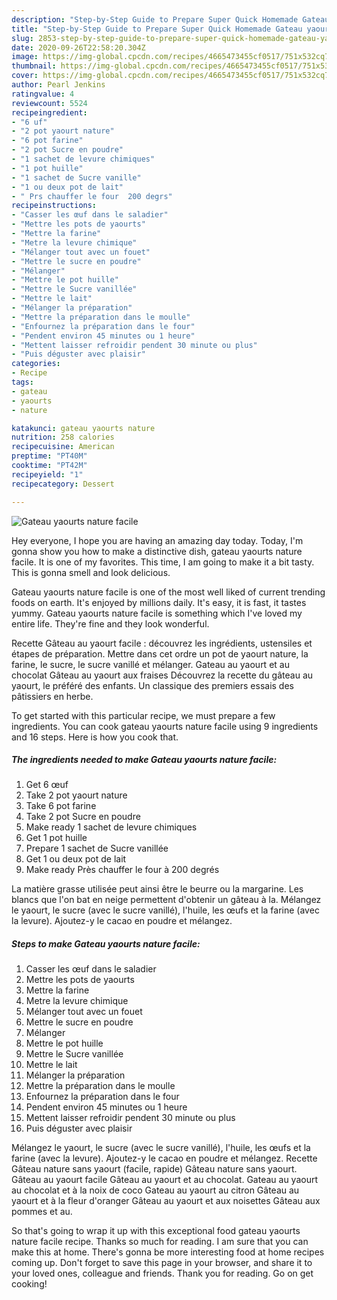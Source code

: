 ```yaml
---
description: "Step-by-Step Guide to Prepare Super Quick Homemade Gateau yaourts nature facile"
title: "Step-by-Step Guide to Prepare Super Quick Homemade Gateau yaourts nature facile"
slug: 2853-step-by-step-guide-to-prepare-super-quick-homemade-gateau-yaourts-nature-facile
date: 2020-09-26T22:58:20.304Z
image: https://img-global.cpcdn.com/recipes/4665473455cf0517/751x532cq70/gateau-yaourts-nature-facile-photo-principale-de-la-recette.jpg
thumbnail: https://img-global.cpcdn.com/recipes/4665473455cf0517/751x532cq70/gateau-yaourts-nature-facile-photo-principale-de-la-recette.jpg
cover: https://img-global.cpcdn.com/recipes/4665473455cf0517/751x532cq70/gateau-yaourts-nature-facile-photo-principale-de-la-recette.jpg
author: Pearl Jenkins
ratingvalue: 4
reviewcount: 5524
recipeingredient:
- "6 uf"
- "2 pot yaourt nature"
- "6 pot farine"
- "2 pot Sucre en poudre"
- "1 sachet de levure chimiques"
- "1 pot huille"
- "1 sachet de Sucre vanille"
- "1 ou deux pot de lait"
- " Prs chauffer le four  200 degrs"
recipeinstructions:
- "Casser les œuf dans le saladier"
- "Mettre les pots de yaourts"
- "Mettre la farine"
- "Metre la levure chimique"
- "Mélanger tout avec un fouet"
- "Mettre le sucre en poudre"
- "Mélanger"
- "Mettre le pot huille"
- "Mettre le Sucre vanillée"
- "Mettre le lait"
- "Mélanger la préparation"
- "Mettre la préparation dans le moulle"
- "Enfournez la préparation dans le four"
- "Pendent environ 45 minutes ou 1 heure"
- "Mettent laisser refroidir pendent 30 minute ou plus"
- "Puis déguster avec plaisir"
categories:
- Recipe
tags:
- gateau
- yaourts
- nature

katakunci: gateau yaourts nature 
nutrition: 258 calories
recipecuisine: American
preptime: "PT40M"
cooktime: "PT42M"
recipeyield: "1"
recipecategory: Dessert

---
```



![Gateau yaourts nature facile](https://img-global.cpcdn.com/recipes/4665473455cf0517/751x532cq70/gateau-yaourts-nature-facile-photo-principale-de-la-recette.jpg)

Hey everyone, I hope you are having an amazing day today. Today, I'm gonna show you how to make a distinctive dish, gateau yaourts nature facile. It is one of my favorites. This time, I am going to make it a bit tasty. This is gonna smell and look delicious.

Gateau yaourts nature facile is one of the most well liked of current trending foods on earth. It's enjoyed by millions daily. It's easy, it is fast, it tastes yummy. Gateau yaourts nature facile is something which I've loved my entire life. They're fine and they look wonderful.

Recette Gâteau au yaourt facile : découvrez les ingrédients, ustensiles et étapes de préparation. Mettre dans cet ordre un pot de yaourt nature, la farine, le sucre, le sucre vanillé et mélanger. Gateau au yaourt et au chocolat Gâteau au yaourt aux fraises Découvrez la recette du gâteau au yaourt, le préféré des enfants. Un classique des premiers essais des pâtissiers en herbe.


To get started with this particular recipe, we must prepare a few ingredients. You can cook gateau yaourts nature facile using 9 ingredients and 16 steps. Here is how you cook that.

<!--inarticleads1-->

##### The ingredients needed to make Gateau yaourts nature facile:

1. Get 6 œuf
1. Take 2 pot yaourt nature
1. Take 6 pot farine
1. Take 2 pot Sucre en poudre
1. Make ready 1 sachet de levure chimiques
1. Get 1 pot huille
1. Prepare 1 sachet de Sucre vanillée
1. Get 1 ou deux pot de lait
1. Make ready  Près chauffer le four à 200 degrés


La matière grasse utilisée peut ainsi être le beurre ou la margarine. Les blancs que l&#39;on bat en neige permettent d&#39;obtenir un gâteau à la. Mélangez le yaourt, le sucre (avec le sucre vanillé), l&#39;huile, les œufs et la farine (avec la levure). Ajoutez-y le cacao en poudre et mélangez. 

<!--inarticleads2-->

##### Steps to make Gateau yaourts nature facile:

1. Casser les œuf dans le saladier
1. Mettre les pots de yaourts
1. Mettre la farine
1. Metre la levure chimique
1. Mélanger tout avec un fouet
1. Mettre le sucre en poudre
1. Mélanger
1. Mettre le pot huille
1. Mettre le Sucre vanillée
1. Mettre le lait
1. Mélanger la préparation
1. Mettre la préparation dans le moulle
1. Enfournez la préparation dans le four
1. Pendent environ 45 minutes ou 1 heure
1. Mettent laisser refroidir pendent 30 minute ou plus
1. Puis déguster avec plaisir


Mélangez le yaourt, le sucre (avec le sucre vanillé), l&#39;huile, les œufs et la farine (avec la levure). Ajoutez-y le cacao en poudre et mélangez. Recette Gâteau nature sans yaourt (facile, rapide) Gâteau nature sans yaourt. Gâteau au yaourt facile Gâteau au yaourt et au chocolat. Gateau au yaourt au chocolat et à la noix de coco Gateau au yaourt au citron Gâteau au yaourt et à la fleur d&#39;oranger Gâteau au yaourt et aux noisettes Gâteau aux pommes et au. 

So that's going to wrap it up with this exceptional food gateau yaourts nature facile recipe. Thanks so much for reading. I am sure that you can make this at home. There's gonna be more interesting food at home recipes coming up. Don't forget to save this page in your browser, and share it to your loved ones, colleague and friends. Thank you for reading. Go on get cooking!
